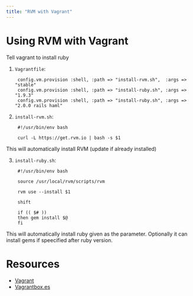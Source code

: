 ```yaml
---
title: "RVM with Vagrant"
---
```


# Using RVM with Vagrant

Tell vagrant to install ruby

1. `Vagrantfile`:

        config.vm.provision :shell, :path => "install-rvm.sh",  :args => "stable"
        config.vm.provision :shell, :path => "install-ruby.sh", :args => "1.9.3"
        config.vm.provision :shell, :path => "install-ruby.sh", :args => "2.0.0 rails haml"

2. `install-rvm.sh`:

        #!/usr/bin/env bash

        curl -L https://get.rvm.io | bash -s $1

This will automatically install RVM (update if already installed)

3. `install-ruby.sh`:

        #!/usr/bin/env bash

        source /usr/local/rvm/scripts/rvm

        rvm use --install $1

        shift

        if (( $# ))
        then gem install $@
        fi

This will automatically install ruby given as the parameter.
Optionally it can install gems if speecified after ruby version.

# Resources

- [Vagrant](http://vagrantup.com/)
- [Vagrantbox.es](http://www.vagrantbox.es/)
